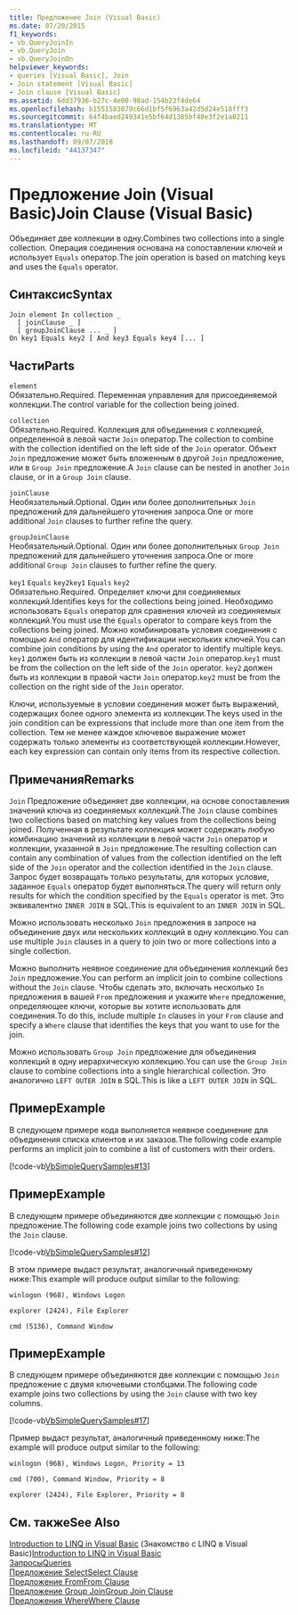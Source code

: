 ```yaml
---
title: Предложение Join (Visual Basic)
ms.date: 07/20/2015
f1_keywords:
- vb.QueryJoinIn
- vb.QueryJoin
- vb.QueryJoinOn
helpviewer_keywords:
- queries [Visual Basic], Join
- Join statement [Visual Basic]
- Join clause [Visual Basic]
ms.assetid: 6dd37936-b27c-4e00-98ad-154b23f4de64
ms.openlocfilehash: b1551583079c66d1bf5f6963a42d5d24e518fff3
ms.sourcegitcommit: 64f4baed249341e5bf64d1385bf48e3f2e1a0211
ms.translationtype: MT
ms.contentlocale: ru-RU
ms.lasthandoff: 09/07/2018
ms.locfileid: "44137347"
---
```

# <a name="join-clause-visual-basic"></a><span data-ttu-id="dacb8-102">Предложение Join (Visual Basic)</span><span class="sxs-lookup"><span data-stu-id="dacb8-102">Join Clause (Visual Basic)</span></span>
<span data-ttu-id="dacb8-103">Объединяет две коллекции в одну.</span><span class="sxs-lookup"><span data-stu-id="dacb8-103">Combines two collections into a single collection.</span></span> <span data-ttu-id="dacb8-104">Операция соединения основана на сопоставлении ключей и использует `Equals` оператор.</span><span class="sxs-lookup"><span data-stu-id="dacb8-104">The join operation is based on matching keys and uses the `Equals` operator.</span></span>  
  
## <a name="syntax"></a><span data-ttu-id="dacb8-105">Синтаксис</span><span class="sxs-lookup"><span data-stu-id="dacb8-105">Syntax</span></span>  
  
```  
Join element In collection _  
  [ joinClause _ ]   
  [ groupJoinClause ... _ ]   
On key1 Equals key2 [ And key3 Equals key4 [... ]  
```  
  
## <a name="parts"></a><span data-ttu-id="dacb8-106">Части</span><span class="sxs-lookup"><span data-stu-id="dacb8-106">Parts</span></span>  
 `element`  
 <span data-ttu-id="dacb8-107">Обязательно.</span><span class="sxs-lookup"><span data-stu-id="dacb8-107">Required.</span></span> <span data-ttu-id="dacb8-108">Переменная управления для присоединяемой коллекции.</span><span class="sxs-lookup"><span data-stu-id="dacb8-108">The control variable for the collection being joined.</span></span>  
  
 `collection`  
 <span data-ttu-id="dacb8-109">Обязательно.</span><span class="sxs-lookup"><span data-stu-id="dacb8-109">Required.</span></span> <span data-ttu-id="dacb8-110">Коллекция для объединения с коллекцией, определенной в левой части `Join` оператор.</span><span class="sxs-lookup"><span data-stu-id="dacb8-110">The collection to combine with the collection identified on the left side of the `Join` operator.</span></span> <span data-ttu-id="dacb8-111">Объект `Join` предложение может быть вложенным в другой `Join` предложение, или в `Group Join` предложение.</span><span class="sxs-lookup"><span data-stu-id="dacb8-111">A `Join` clause can be nested in another `Join` clause, or in a `Group Join` clause.</span></span>  
  
 `joinClause`  
 <span data-ttu-id="dacb8-112">Необязательный.</span><span class="sxs-lookup"><span data-stu-id="dacb8-112">Optional.</span></span> <span data-ttu-id="dacb8-113">Один или более дополнительных `Join` предложений для дальнейшего уточнения запроса.</span><span class="sxs-lookup"><span data-stu-id="dacb8-113">One or more additional `Join` clauses to further refine the query.</span></span>  
  
 `groupJoinClause`  
 <span data-ttu-id="dacb8-114">Необязательный.</span><span class="sxs-lookup"><span data-stu-id="dacb8-114">Optional.</span></span> <span data-ttu-id="dacb8-115">Один или более дополнительных `Group Join` предложений для дальнейшего уточнения запроса.</span><span class="sxs-lookup"><span data-stu-id="dacb8-115">One or more additional `Group Join` clauses to further refine the query.</span></span>  
  
 <span data-ttu-id="dacb8-116">`key1` `Equals` `key2`</span><span class="sxs-lookup"><span data-stu-id="dacb8-116">`key1` `Equals` `key2`</span></span>  
 <span data-ttu-id="dacb8-117">Обязательно.</span><span class="sxs-lookup"><span data-stu-id="dacb8-117">Required.</span></span> <span data-ttu-id="dacb8-118">Определяет ключи для соединяемых коллекций.</span><span class="sxs-lookup"><span data-stu-id="dacb8-118">Identifies keys for the collections being joined.</span></span> <span data-ttu-id="dacb8-119">Необходимо использовать `Equals` оператор для сравнения ключей из соединяемых коллекций.</span><span class="sxs-lookup"><span data-stu-id="dacb8-119">You must use the `Equals` operator to compare keys from the collections being joined.</span></span> <span data-ttu-id="dacb8-120">Можно комбинировать условия соединения с помощью `And` оператор для идентификации нескольких ключей.</span><span class="sxs-lookup"><span data-stu-id="dacb8-120">You can combine join conditions by using the `And` operator to identify multiple keys.</span></span> <span data-ttu-id="dacb8-121">`key1` должен быть из коллекции в левой части `Join` оператор.</span><span class="sxs-lookup"><span data-stu-id="dacb8-121">`key1` must be from the collection on the left side of the `Join` operator.</span></span> <span data-ttu-id="dacb8-122">`key2` должен быть из коллекции в правой части `Join` оператор.</span><span class="sxs-lookup"><span data-stu-id="dacb8-122">`key2` must be from the collection on the right side of the `Join` operator.</span></span>  
  
 <span data-ttu-id="dacb8-123">Ключи, используемые в условии соединения может быть выражений, содержащих более одного элемента из коллекции.</span><span class="sxs-lookup"><span data-stu-id="dacb8-123">The keys used in the join condition can be expressions that include more than one item from the collection.</span></span> <span data-ttu-id="dacb8-124">Тем не менее каждое ключевое выражение может содержать только элементы из соответствующей коллекции.</span><span class="sxs-lookup"><span data-stu-id="dacb8-124">However, each key expression can contain only items from its respective collection.</span></span>  
  
## <a name="remarks"></a><span data-ttu-id="dacb8-125">Примечания</span><span class="sxs-lookup"><span data-stu-id="dacb8-125">Remarks</span></span>  
 <span data-ttu-id="dacb8-126">`Join` Предложение объединяет две коллекции, на основе сопоставления значений ключа из соединяемых коллекций.</span><span class="sxs-lookup"><span data-stu-id="dacb8-126">The `Join` clause combines two collections based on matching key values from the collections being joined.</span></span> <span data-ttu-id="dacb8-127">Полученная в результате коллекция может содержать любую комбинацию значений из коллекции в левой части `Join` оператор и коллекции, указанной в `Join` предложение.</span><span class="sxs-lookup"><span data-stu-id="dacb8-127">The resulting collection can contain any combination of values from the collection identified on the left side of the `Join` operator and the collection identified in the `Join` clause.</span></span> <span data-ttu-id="dacb8-128">Запрос будет возвращать только результаты, для которых условие, заданное `Equals` оператор будет выполняться.</span><span class="sxs-lookup"><span data-stu-id="dacb8-128">The query will return only results for which the condition specified by the `Equals` operator is met.</span></span> <span data-ttu-id="dacb8-129">Это эквивалентно `INNER JOIN` в SQL.</span><span class="sxs-lookup"><span data-stu-id="dacb8-129">This is equivalent to an `INNER JOIN` in SQL.</span></span>  
  
 <span data-ttu-id="dacb8-130">Можно использовать несколько `Join` предложения в запросе на объединение двух или нескольких коллекций в одну коллекцию.</span><span class="sxs-lookup"><span data-stu-id="dacb8-130">You can use multiple `Join` clauses in a query to join two or more collections into a single collection.</span></span>  
  
 <span data-ttu-id="dacb8-131">Можно выполнить неявное соединение для объединения коллекций без `Join` предложение.</span><span class="sxs-lookup"><span data-stu-id="dacb8-131">You can perform an implicit join to combine collections without the `Join` clause.</span></span> <span data-ttu-id="dacb8-132">Чтобы сделать это, включать несколько `In` предложения в вашей `From` предложения и укажите `Where` предложение, определяющее ключи, которые вы хотите использовать для соединения.</span><span class="sxs-lookup"><span data-stu-id="dacb8-132">To do this, include multiple `In` clauses in your `From` clause and specify a `Where` clause that identifies the keys that you want to use for the join.</span></span>  
  
 <span data-ttu-id="dacb8-133">Можно использовать `Group Join` предложение для объединения коллекций в одну иерархическую коллекцию.</span><span class="sxs-lookup"><span data-stu-id="dacb8-133">You can use the `Group Join` clause to combine collections into a single hierarchical collection.</span></span> <span data-ttu-id="dacb8-134">Это аналогично `LEFT OUTER JOIN` в SQL.</span><span class="sxs-lookup"><span data-stu-id="dacb8-134">This is like a `LEFT OUTER JOIN` in SQL.</span></span>  
  
## <a name="example"></a><span data-ttu-id="dacb8-135">Пример</span><span class="sxs-lookup"><span data-stu-id="dacb8-135">Example</span></span>  
 <span data-ttu-id="dacb8-136">В следующем примере кода выполняется неявное соединение для объединения списка клиентов и их заказов.</span><span class="sxs-lookup"><span data-stu-id="dacb8-136">The following code example performs an implicit join to combine a list of customers with their orders.</span></span>  
  
 [!code-vb[VbSimpleQuerySamples#13](../../../visual-basic/language-reference/queries/codesnippet/VisualBasic/join-clause_1.vb)]  
  
## <a name="example"></a><span data-ttu-id="dacb8-137">Пример</span><span class="sxs-lookup"><span data-stu-id="dacb8-137">Example</span></span>  
 <span data-ttu-id="dacb8-138">В следующем примере объединяются две коллекции с помощью `Join` предложение.</span><span class="sxs-lookup"><span data-stu-id="dacb8-138">The following code example joins two collections by using the `Join` clause.</span></span>  
  
 [!code-vb[VbSimpleQuerySamples#12](../../../visual-basic/language-reference/queries/codesnippet/VisualBasic/join-clause_2.vb)]  
  
 <span data-ttu-id="dacb8-139">В этом примере выдаст результат, аналогичный приведенному ниже:</span><span class="sxs-lookup"><span data-stu-id="dacb8-139">This example will produce output similar to the following:</span></span>  
  
 `winlogon (968), Windows Logon`  
  
 `explorer (2424), File Explorer`  
  
 `cmd (5136), Command Window`  
  
## <a name="example"></a><span data-ttu-id="dacb8-140">Пример</span><span class="sxs-lookup"><span data-stu-id="dacb8-140">Example</span></span>  
 <span data-ttu-id="dacb8-141">В следующем примере объединяются две коллекции с помощью `Join` предложение с двумя ключевыми столбцами.</span><span class="sxs-lookup"><span data-stu-id="dacb8-141">The following code example joins two collections by using the `Join` clause with two key columns.</span></span>  
  
 [!code-vb[VbSimpleQuerySamples#17](../../../visual-basic/language-reference/queries/codesnippet/VisualBasic/join-clause_3.vb)]  
  
 <span data-ttu-id="dacb8-142">Пример выдаст результат, аналогичный приведенному ниже:</span><span class="sxs-lookup"><span data-stu-id="dacb8-142">The example will produce output similar to the following:</span></span>  
  
 `winlogon (968), Windows Logon, Priority = 13`  
  
 `cmd (700), Command Window, Priority = 8`  
  
 `explorer (2424), File Explorer, Priority = 8`  
  
## <a name="see-also"></a><span data-ttu-id="dacb8-143">См. также</span><span class="sxs-lookup"><span data-stu-id="dacb8-143">See Also</span></span>  
 <span data-ttu-id="dacb8-144">[Introduction to LINQ in Visual Basic](../../../visual-basic/programming-guide/language-features/linq/introduction-to-linq.md) (Знакомство с LINQ в Visual Basic)</span><span class="sxs-lookup"><span data-stu-id="dacb8-144">[Introduction to LINQ in Visual Basic](../../../visual-basic/programming-guide/language-features/linq/introduction-to-linq.md)</span></span>  
 [<span data-ttu-id="dacb8-145">Запросы</span><span class="sxs-lookup"><span data-stu-id="dacb8-145">Queries</span></span>](../../../visual-basic/language-reference/queries/index.md)  
 [<span data-ttu-id="dacb8-146">Предложение Select</span><span class="sxs-lookup"><span data-stu-id="dacb8-146">Select Clause</span></span>](../../../visual-basic/language-reference/queries/select-clause.md)  
 [<span data-ttu-id="dacb8-147">Предложение From</span><span class="sxs-lookup"><span data-stu-id="dacb8-147">From Clause</span></span>](../../../visual-basic/language-reference/queries/from-clause.md)  
 [<span data-ttu-id="dacb8-148">Предложение Group Join</span><span class="sxs-lookup"><span data-stu-id="dacb8-148">Group Join Clause</span></span>](../../../visual-basic/language-reference/queries/group-join-clause.md)  
 [<span data-ttu-id="dacb8-149">Предложения Where</span><span class="sxs-lookup"><span data-stu-id="dacb8-149">Where Clause</span></span>](../../../visual-basic/language-reference/queries/where-clause.md)
